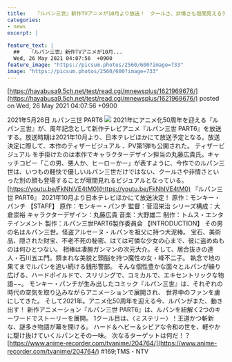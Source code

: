 ```yaml
---
title:   『ルパン三世』新作TVアニメが10月より放送！　クールさ、非情さも垣間見えるティザービジュアル、PV第1弾も公開  
categories:
- news
excerpt: |
  
feature_text: |
  ##   『ルパン三世』新作TVアニメが10月...
  Wed, 26 May 2021 04:07:56  +0900
feature_image: "https://picsum.photos/2560/600?image=733"
image: "https://picsum.photos/2560/600?image=733"
---
```


[https://hayabusa9.5ch.net/test/read.cgi/mnewsplus/1621969676/](https://hayabusa9.5ch.net/test/read.cgi/mnewsplus/1621969676/)
posted on Wed, 26 May 2021 04:07:56  +0900

<!--more-->

2021年5月26日 ルパン三世 PART6 ![](https://d1bxqgdk88uwr3.cloudfront.net/wp-content/uploads/2021/05/25182016/0526_LP6_teaserV.jpg) 2021年にアニメ化50周年を迎える『ルパン三世』が、周年記念として新作テレビアニメ『ルパン三世 PART6』を放送する。放送時期は2021年10月より、日本テレビほかにて放送予定となる。放送決定に際して、本作のティザービジュアル 、PV第1弾も公開された。 ティザービジュアル を手掛けたのは本作でキャラクターデザイン担当の丸藤広貴氏。キャッチコピー「この男、悪人か、ヒーローかー」が表すように、今作でのルパン三世は、いつもの軽快で優しいルパン三世だけではない、クールさや非情さといった別の顔も登場することが垣間見れるビジュアルとなっている。 [https://youtu.be/FkNhIVE4tM0](https://youtu.be/FkNhIVE4tM0) 『ルパン三世 PART6』 2021年10月より日本テレビほかにて放送決定！ 原作：モンキー・パンチ 【STAFF】 原作：モンキー・パンチ 監督：菅沼栄治 シリーズ構成：大倉崇裕 キャラクターデザイン：丸藤広貴 音楽：大野雄二 制作：トムス・エンタテインメント 製作：ルパン三世PART6製作委員会 【INTRODUCTION】 その男の名はルパン三世。怪盗アルセーヌ・ルパンを祖父に持つ大泥棒。 宝石、美術品、隠された財宝、不老不死の秘密、はては可憐な少女の心まで、彼に盗めぬものは何ひとつない。 相棒は凄腕ガンマンの次元大介。そして、居合抜きの達人・石川五エ門。類まれな美貌と頭脳を持つ魔性の女・峰不二子。 執念で地の果てまでルパンを追い続ける銭形警部。 そんな個性豊かな面々とルパンが繰り広げる、ハードボイルドで、スリリングで、コミカルで、エキセントリックな物語−−。 モンキー・パンチが生み出したコミック『ルパン三世』は、それぞれの時代の空気を取り込みながらアニメーションで展開され、 世界中のファンを虜にしてきた。 そして2021年。アニメ化50周年を迎える今、ルパンがまた、動き出す！ 新作アニメーション『ルパン三世 PART6』は、ルパンを紐解く2つのキーワードでストーリーを展開。 1クール目は、〈ミステリー〉！王道かつ斬新な、謎多き物語が幕を開ける。 ハード＆ヘビー＆シビアな令和の世を、軽やかに駆け抜けていくルパンとその一味。 次なるターゲットは何だ！？ [https://www.anime-recorder.com/tvanime/204764/](https://www.anime-recorder.com/tvanime/204764/) #169;TMS・NTV
